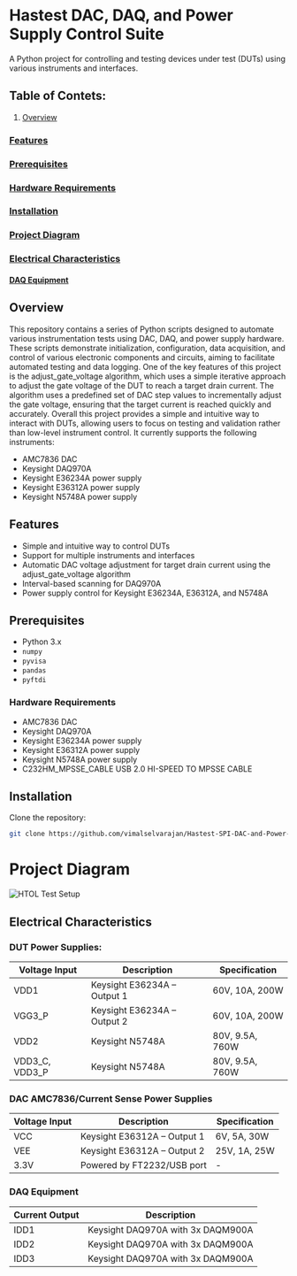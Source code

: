 # Hastest DAC, DAQ, and Power Supply Control Suite

A Python project for controlling and testing devices under test (DUTs) using various instruments and interfaces.

## Table of Contets:

1. [Overview](#overview)
### [Features](#features)
### [Prerequisites](#prerequisites)
### [Hardware Requirements](#hardware-requirements)
### [Installation](#installation)
### [Project Diagram](#project-diagram)
### [Electrical Characteristics](#electrical-characteristics)
#### [DAQ Equipment](#daq-equipment)


## Overview

This repository contains a series of Python scripts designed to automate various instrumentation tests using DAC, DAQ, and power supply hardware. These scripts demonstrate initialization, configuration, data acquisition, and control of various electronic components and circuits, aiming to facilitate automated testing and data logging. One of the key features of this project is the adjust_gate_voltage algorithm, which uses a simple iterative approach to adjust the gate voltage of the DUT to reach a target drain current. The algorithm uses a predefined set of DAC step values to incrementally adjust the gate voltage, ensuring that the target current is reached quickly and accurately. Overall this project provides a simple and intuitive way to interact with DUTs, allowing users to focus on testing and validation rather than low-level instrument control. It currently supports the following instruments:

- AMC7836 DAC
- Keysight DAQ970A
- Keysight E36234A power supply
- Keysight E36312A power supply
- Keysight N5748A power supply

## Features

- Simple and intuitive way to control DUTs
- Support for multiple instruments and interfaces
- Automatic DAC voltage adjustment for target drain current using the adjust_gate_voltage algorithm
- Interval-based scanning for DAQ970A
- Power supply control for Keysight E36234A, E36312A, and N5748A

## Prerequisites

- Python 3.x
- `numpy`
- `pyvisa` 
- `pandas` 
- `pyftdi` 

### Hardware Requirements

- AMC7836 DAC
- Keysight DAQ970A
- Keysight E36234A power supply
- Keysight E36312A power supply
- Keysight N5748A power supply
- C232HM_MPSSE_CABLE USB 2.0 HI-SPEED TO MPSSE CABLE

## Installation

Clone the repository:

```bash
git clone https://github.com/vimalselvarajan/Hastest-SPI-DAC-and-Power-Control.git
```

# Project Diagram
![HTOL Test Setup](https://github.com/user-attachments/assets/7921ea29-ac1d-499d-9e5b-d731a49abcca)

## Electrical Characteristics

### DUT Power Supplies: 

| Voltage Input | Description                     | Specification      |
|---------------|---------------------------------|--------------------|
| VDD1          | Keysight E36234A – Output 1     | 60V, 10A, 200W     |
| VGG3_P        | Keysight E36234A – Output 2     | 60V, 10A, 200W     |
| VDD2          | Keysight N5748A                 | 80V, 9.5A, 760W    |
| VDD3_C, VDD3_P| Keysight N5748A                 | 80V, 9.5A, 760W    |

### DAC AMC7836/Current Sense Power Supplies

| Voltage Input | Description                    | Specification   |
|---------------|--------------------------------|-----------------|
| VCC           | Keysight E36312A – Output 1    | 6V, 5A, 30W     |
| VEE           | Keysight E36312A – Output 2    | 25V, 1A, 25W    |
| 3.3V          | Powered by FT2232/USB port     | -               |

### DAQ Equipment

| Current Output | Description                       | 
|----------------|-----------------------------------|
| IDD1           | Keysight DAQ970A with 3x DAQM900A | 
| IDD2           | Keysight DAQ970A with 3x DAQM900A | 
| IDD3           | Keysight DAQ970A with 3x DAQM900A | 

